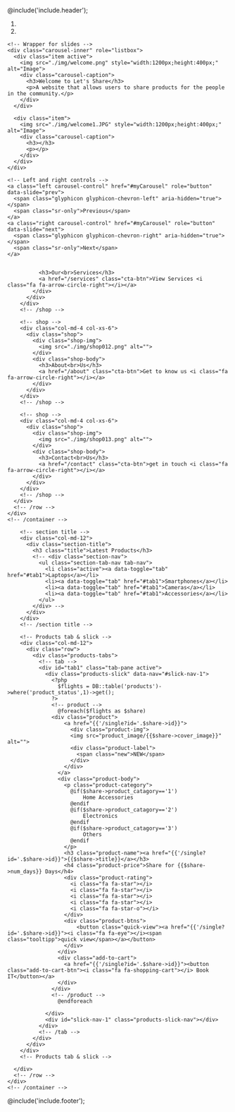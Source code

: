  @include('include.header');
<!-- SECTION -->
  <div class="section">
    <!-- container -->
    <div class="container">
	<div id="myCarousel" class="carousel slide" data-ride="carousel">
    <!-- Indicators -->
    <ol class="carousel-indicators">
      <li data-target="#myCarousel" data-slide-to="0" class="active"></li>
      <li data-target="#myCarousel" data-slide-to="1"></li>
    </ol>

    <!-- Wrapper for slides -->
    <div class="carousel-inner" role="listbox">
      <div class="item active">
        <img src="./img/welcome.png" style="width:1200px;height:400px;" alt="Image">
        <div class="carousel-caption">
          <h3>Welcome to Let's Share</h3>
          <p>A website that allows users to share products for the people in the community.</p>
        </div>      
      </div>

      <div class="item">
        <img src="./img/welcome1.JPG" style="width:1200px;height:400px;" alt="Image">
        <div class="carousel-caption">
          <h3></h3>
          <p></p>
        </div>      
      </div>
    </div>

    <!-- Left and right controls -->
    <a class="left carousel-control" href="#myCarousel" role="button" data-slide="prev">
      <span class="glyphicon glyphicon-chevron-left" aria-hidden="true"></span>
      <span class="sr-only">Previous</span>
    </a>
    <a class="right carousel-control" href="#myCarousel" role="button" data-slide="next">
      <span class="glyphicon glyphicon-chevron-right" aria-hidden="true"></span>
      <span class="sr-only">Next</span>
    </a>
</div>
      <!-- row -->
      <div class="row">
        <!-- shop -->
        <div class="col-md-4 col-xs-6">
          <div class="shop">
            <div class="shop-img">
              <img src="./img/shop011.png" alt="">
            </div>
            <div class="shop-body">

              <h3>Our<br>Services</h3>
              <a href="/services" class="cta-btn">View Services <i class="fa fa-arrow-circle-right"></i></a>
            </div>
          </div>
        </div>
        <!-- /shop -->

        <!-- shop -->
        <div class="col-md-4 col-xs-6">
          <div class="shop">
            <div class="shop-img">
              <img src="./img/shop012.png" alt="">
            </div>
            <div class="shop-body">
              <h3>About<br>Us</h3>
              <a href="/about" class="cta-btn">Get to know us <i class="fa fa-arrow-circle-right"></i></a>
            </div>
          </div>
        </div>
        <!-- /shop -->

        <!-- shop -->
        <div class="col-md-4 col-xs-6">
          <div class="shop">
            <div class="shop-img">
              <img src="./img/shop013.png" alt="">
            </div>
            <div class="shop-body">
              <h3>Contact<br>Us</h3>
              <a href="/contact" class="cta-btn">get in touch <i class="fa fa-arrow-circle-right"></i></a>
            </div>
          </div>
        </div>
        <!-- /shop -->
      </div>
      <!-- /row -->
    </div>
    <!-- /container -->
  </div>
  <!-- /SECTION -->

  <!-- SECTION -->
  <div class="section">
    <!-- container -->
    <div class="container">
      <!-- row -->
      <div class="row">

        <!-- section title -->
        <div class="col-md-12">
          <div class="section-title">
            <h3 class="title">Latest Products</h3>
            <!-- <div class="section-nav">
              <ul class="section-tab-nav tab-nav">
                <li class="active"><a data-toggle="tab" href="#tab1">Laptops</a></li>
                <li><a data-toggle="tab" href="#tab1">Smartphones</a></li>
                <li><a data-toggle="tab" href="#tab1">Cameras</a></li>
                <li><a data-toggle="tab" href="#tab1">Accessories</a></li>
              </ul>
            </div> -->
          </div>
        </div>
        <!-- /section title -->

        <!-- Products tab & slick -->
        <div class="col-md-12">
          <div class="row">
            <div class="products-tabs">
              <!-- tab -->
              <div id="tab1" class="tab-pane active">
                <div class="products-slick" data-nav="#slick-nav-1">
                  <?php
                    $flights = DB::table('products')->where('product_status',1)->get();
                  ?>
                  <!-- product -->
                    @foreach($flights as $share)
                  <div class="product">
                      <a href="{{'/single?id='.$share->id}}">
                        <div class="product-img">
                        <img src="product_image/{{$share->cover_image}}" alt="">
                        <div class="product-label">
                          <span class="new">NEW</span>
                        </div>
                      </div>
                    </a>
                    <div class="product-body">
                      <p class="product-category">
                        @if($share->product_catagory=='1')
                            Home Accessories
                        @endif
                        @if($share->product_catagory=='2')
                            Electronics
                        @endif
                        @if($share->product_catagory=='3')
                            Others
                        @endif
                      </p>
                      <h3 class="product-name"><a href="{{'/single?id='.$share->id}}">{{$share->title}}</a></h3>
                      <h4 class="product-price">Share for {{$share->num_days}} Days</h4>
                      <div class="product-rating">
                        <i class="fa fa-star"></i>
                        <i class="fa fa-star"></i>
                        <i class="fa fa-star"></i>
                        <i class="fa fa-star"></i>
                        <i class="fa fa-star-o"></i>
                      </div>
                      <div class="product-btns">
                          <button class="quick-view"><a href="{{'/single?id='.$share->id}}"><i class="fa fa-eye"></i><span class="tooltipp">quick view</span></a></button>
                      </div>
                    </div>
                    <div class="add-to-cart">
                      <a href="{{'/single?id='.$share->id}}"><button class="add-to-cart-btn"><i class="fa fa-shopping-cart"></i> Book IT</button></a>
                    </div>
                  </div>
                  <!-- /product -->
                    @endforeach

                </div>
                <div id="slick-nav-1" class="products-slick-nav"></div>
              </div>
              <!-- /tab -->
            </div>
          </div>
        </div>
        <!-- Products tab & slick -->

      </div>
      <!-- /row -->
    </div>
    <!-- /container -->
  </div>
  <!-- /SECTION -->

  @include('include.footer');
